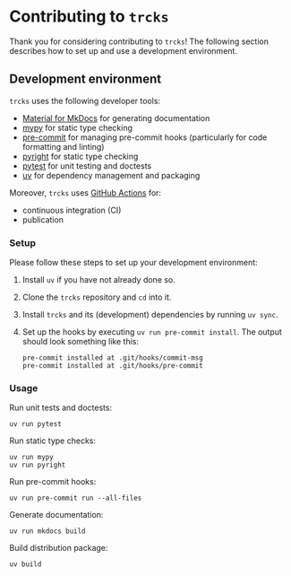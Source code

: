 # Contributing to `trcks`

Thank you for considering contributing to `trcks`!
The following section describes how to set up and use a development environment.

## Development environment

`trcks` uses the following developer tools:

- [Material for MkDocs](https://squidfunk.github.io/mkdocs-material/)
  for generating documentation
- [mypy](https://mypy.readthedocs.io) for static type checking
- [pre-commit](https://pre-commit.com) for managing pre-commit hooks
  (particularly for code formatting and linting)
- [pyright](https://microsoft.github.io/pyright/) for static type checking
- [pytest](https://pytest.org) for unit testing and doctests
- [uv](https://docs.astral.sh/uv/) for dependency management and packaging

Moreover, `trcks` uses [GitHub Actions](https://github.com/features/actions) for:

- continuous integration (CI)
- publication

### Setup

Please follow these steps to set up your development environment:

1. Install `uv` if you have not already done so.
2. Clone the `trcks` repository and `cd` into it.
3. Install `trcks` and its (development) dependencies by running `uv sync`.
4. Set up the hooks by executing `uv run pre-commit install`.
   The output should look something like this:

   ```plain
   pre-commit installed at .git/hooks/commit-msg
   pre-commit installed at .git/hooks/pre-commit
   ```

### Usage

Run unit tests and doctests:

```shell
uv run pytest
```

Run static type checks:

```shell
uv run mypy
uv run pyright
```

Run pre-commit hooks:

```shell
uv run pre-commit run --all-files
```

Generate documentation:

```shell
uv run mkdocs build
```

Build distribution package:

```shell
uv build
```
